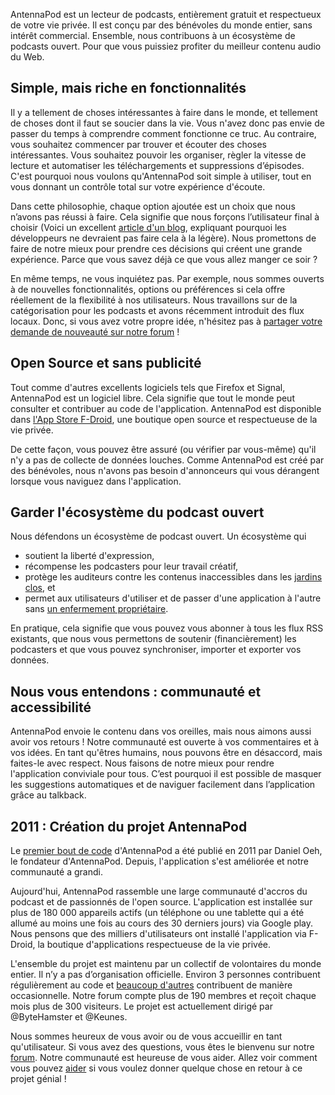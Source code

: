 AntennaPod est un lecteur de podcasts, entièrement gratuit et respectueux de
votre vie privée. Il est conçu par des bénévoles du monde entier, sans intérêt
commercial. Ensemble, nous contribuons à un écosystème de podcasts ouvert. Pour
que vous puissiez profiter du meilleur contenu audio du Web.

## Simple, mais riche en fonctionnalités

Il y a tellement de choses intéressantes à faire dans le monde, et tellement de
choses dont il faut se soucier dans la vie. Vous n'avez donc pas envie de passer
du temps à comprendre comment fonctionne ce truc. Au contraire, vous souhaitez
commencer par trouver et écouter des choses intéressantes. Vous souhaitez
pouvoir les organiser, règler la vitesse de lecture et automatiser les
téléchargements et suppressions d’épisodes. C'est pourquoi nous voulons
qu'AntennaPod soit simple à utiliser, tout en vous donnant un contrôle total sur
votre expérience d'écoute.

Dans cette philosophie, chaque option ajoutée est un choix que nous n’avons pas
réussi à faire. Cela signifie que nous forçons l’utilisateur final à choisir
(Voici un excellent [article d'un
blog](http://neugierig.org/software/blog/2018/07/options.html), expliquant
pourquoi les développeurs ne devraient pas faire cela à la légère). Nous
promettons de faire de notre mieux pour prendre ces décisions qui créent une
grande expérience. Parce que vous savez déjà ce que vous allez manger ce soir ?

En même temps, ne vous inquiétez pas. Par exemple, nous sommes ouverts à de
nouvelles fonctionnalités, options ou préférences si cela offre réellement de la
flexibilité à nos utilisateurs. Nous travaillons sur de la catégorisation pour
les podcasts et avons récemment introduit des flux locaux. Donc, si vous avez
votre propre idée, n'hésitez pas à [partager votre demande de nouveauté sur
notre forum](https://forum.antennapod.org/c/feature-request) !

## Open Source et sans publicité

Tout comme d'autres excellents logiciels tels que Firefox et Signal, AntennaPod
est un logiciel libre. Cela signifie que tout le monde peut consulter et
contribuer au code de l'application. AntennaPod est disponible dans [l'App Store
F-Droid](https://www.f-droid.org/packages/de.danoeh.antennapod/), une boutique
open source et respectueuse de la vie privée.

De cette façon, vous pouvez être assuré (ou vérifier par vous-même) qu'il n'y a
pas de collecte de données louches. Comme AntennaPod est créé par des bénévoles,
nous n'avons pas besoin d'annonceurs qui vous dérangent lorsque vous naviguez
dans l'application.

## Garder l'écosystème du podcast ouvert

Nous défendons un écosystème de podcast ouvert. Un écosystème qui

* soutient la liberté d'expression,
* récompense les podcasters pour leur travail créatif,
* protège les auditeurs contre les contenus inaccessibles dans les [jardins
clos](https://en.wikipedia.org/wiki/Walled_garden_(technology)), et
* permet aux utilisateurs d'utiliser et de passer d'une application à l'autre
sans [un enfermement
propriétaire](https://fr.wikipedia.org/wiki/Enfermement_propri%C3%A9taire).

En pratique, cela signifie que vous pouvez vous abonner à tous les flux RSS
existants, que nous vous permettons de soutenir (financièrement) les podcasters
et que vous pouvez synchroniser, importer et exporter vos données.

## Nous vous entendons : communauté et accessibilité

AntennaPod envoie le contenu dans vos oreilles, mais nous aimons aussi avoir vos
retours ! Notre communauté est ouverte à vos commentaires et à vos idées. En
tant qu'êtres humains, nous pouvons être en désaccord, mais faites-le avec
respect. Nous faisons de notre mieux pour rendre l'application conviviale pour
tous. C’est pourquoi il est possible de masquer les suggestions automatiques et
de naviguer facilement dans l’application grâce au talkback.

## 2011 : Création du projet AntennaPod

Le [premier bout de
code](https://github.com/AntennaPod/AntennaPod/commit/c9283f09dced6f156e13675ef4c13ebeb20cb9e5)
d'AntennaPod a été publié en 2011 par Daniel Oeh, le fondateur d'AntennaPod.
Depuis, l'application s'est améliorée et notre communauté a grandi.

Aujourd'hui, AntennaPod rassemble une large communauté d'accros du podcast et de
passionnés de l'open source. L'application est installée sur plus de 180 000
appareils actifs (un téléphone ou une tablette qui a été allumé au moins une
fois au cours des 30 derniers jours) via Google play. Nous pensons que des
milliers d'utilisateurs ont installé l'application via F-Droid, la boutique
d'applications respectueuse de la vie privée.

L'ensemble du projet est maintenu par un collectif de volontaires du monde
entier. Il n’y a pas d’organisation officielle. Environ 3 personnes contribuent
régulièrement au code et [beaucoup
d'autres](https://github.com/AntennaPod/AntennaPod/graphs/contributors)
contribuent de manière occasionnelle. Notre forum compte plus de 190 membres et
reçoit chaque mois plus de 300 visiteurs. Le projet est actuellement dirigé par
@ByteHamster et @Keunes.

Nous sommes heureux de vous avoir ou de vous accueillir en tant qu'utilisateur.
Si vous avez des questions, vous êtes le bienvenu sur notre
[forum](https://forum.antennapod.org). Notre communauté est heureuse de vous
aider. Allez voir comment vous pouvez [aider](/contribute/) si vous voulez
donner quelque chose en retour à ce projet génial !
